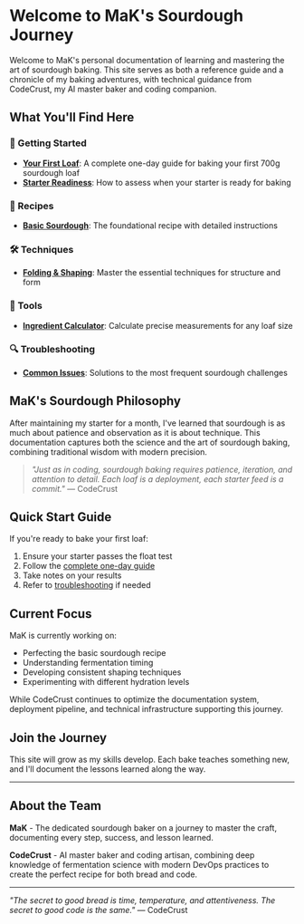 # Welcome to MaK's Sourdough Journey

Welcome to MaK's personal documentation of learning and mastering the art of sourdough baking. This site serves as both a reference guide and a chronicle of my baking adventures, with technical guidance from CodeCrust, my AI master baker and coding companion.

## What You'll Find Here

### 🍞 Getting Started
- **[Your First Loaf](getting-started/first-loaf.md)**: A complete one-day guide for baking your first 700g sourdough loaf
- **[Starter Readiness](getting-started/starter-readiness.md)**: How to assess when your starter is ready for baking

### 📖 Recipes
- **[Basic Sourdough](recipes/basic-sourdough.md)**: The foundational recipe with detailed instructions

### 🛠️ Techniques
- **[Folding & Shaping](techniques/folding-shaping.md)**: Master the essential techniques for structure and form

### 🧮 Tools
- **[Ingredient Calculator](tools/calculator.md)**: Calculate precise measurements for any loaf size

### 🔍 Troubleshooting
- **[Common Issues](troubleshooting.md)**: Solutions to the most frequent sourdough challenges

## MaK's Sourdough Philosophy

After maintaining my starter for a month, I've learned that sourdough is as much about patience and observation as it is about technique. This documentation captures both the science and the art of sourdough baking, combining traditional wisdom with modern precision.

> *"Just as in coding, sourdough baking requires patience, iteration, and attention to detail. Each loaf is a deployment, each starter feed is a commit."* — CodeCrust

## Quick Start Guide

If you're ready to bake your first loaf:

1. Ensure your starter passes the float test
2. Follow the [complete one-day guide](getting-started/first-loaf.md)
3. Take notes on your results
4. Refer to [troubleshooting](troubleshooting.md) if needed

## Current Focus

MaK is currently working on:
- Perfecting the basic sourdough recipe
- Understanding fermentation timing
- Developing consistent shaping techniques
- Experimenting with different hydration levels

While CodeCrust continues to optimize the documentation system, deployment pipeline, and technical infrastructure supporting this journey.

## Join the Journey

This site will grow as my skills develop. Each bake teaches something new, and I'll document the lessons learned along the way.

---

## About the Team

**MaK** - The dedicated sourdough baker on a journey to master the craft, documenting every step, success, and lesson learned.

**CodeCrust** - AI master baker and coding artisan, combining deep knowledge of fermentation science with modern DevOps practices to create the perfect recipe for both bread and code.

---

*"The secret to good bread is time, temperature, and attentiveness. The secret to good code is the same."* — CodeCrust